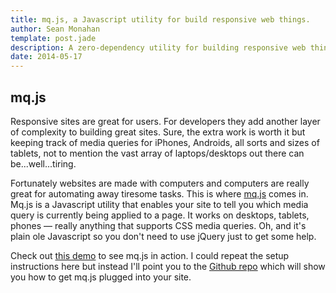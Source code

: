 ```yaml
---
title: mq.js, a Javascript utility for build responsive web things.
author: Sean Monahan
template: post.jade
description: A zero-dependency utility for building responsive web things.
date: 2014-05-17
---
```


## mq.js

Responsive sites are great for users. For developers they add another layer of complexity to building great sites. Sure, the extra work is worth it but keeping track of media queries for iPhones, Androids, all sorts and sizes of tablets, not to mention the vast array of laptops/desktops out there can be...well...tiring.

Fortunately websites are made with computers and computers are really great for automating away tiresome tasks. This is where [mq.js](https://github.com/NoobsArePeople2/mq.js) comes in. Mq.js is a Javascript utility that enables your site to tell you which media query is currently being applied to a page. It works on desktops, tablets, phones &mdash; really anything that supports CSS media queries. Oh, and it's plain ole Javascript so you don't need to use jQuery just to get some help.

Check out [this demo](/labs/mqjs/demo/) to see mq.js in action. I could repeat the setup instructions here but instead I'll point you to the <a href="https://github.com/NoobsArePeople2/mq.js" target="_blank">Github repo</a> which will show you how to get mq.js plugged into your site.
